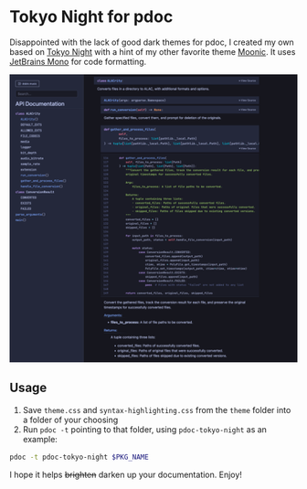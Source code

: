 # Tokyo Night for pdoc

Disappointed with the lack of good dark themes for pdoc, I created my own based on [Tokyo Night](https://github.com/tokyo-night/tokyo-night-vscode-theme) with a hint of my other favorite theme [Moonic](https://github.com/yusoofsh/moonic). It uses [JetBrains Mono](https://www.jetbrains.com/lp/mono/) for code formatting.

<img src="screenshot.png" alt="Screenshot of pdoc-tokyo-night in action"></img>

## Usage

1. Save `theme.css` and `syntax-highlighting.css` from the `theme` folder into a folder of your choosing
2. Run `pdoc -t` pointing to that folder, using `pdoc-tokyo-night` as an example:

```bash
pdoc -t pdoc-tokyo-night $PKG_NAME
```

I hope it helps ~~brighten~~ darken up your documentation. Enjoy!
